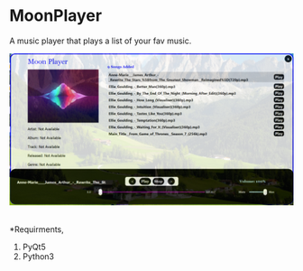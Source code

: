 # MoonPlayer
A music player that plays a list of your fav music.

<img src="https://github.com/chenurawinrada/MoonPlayer/blob/main/imgs/sc.png"><br><br>

*Requirments,
1) PyQt5
2) Python3
